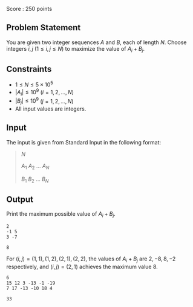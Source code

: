 Score : $250$ points

## Problem Statement

You are given two integer sequences $A$ and $B$, each of length $N$. Choose integers $i, j$ $(1 \leq i, j \leq N)$ to maximize the value of $A_i + B_j$.

## Constraints

- $1 \leq N \leq 5 \times 10^5$
- $|A_i| \leq 10^9$ $(i=1,2,\dots,N)$
- $|B_j| \leq 10^9$ $(j=1,2,\dots,N)$
- All input values are integers.

## Input

The input is given from Standard Input in the following format:

> $N$
> 
> $A_1$ $A_2$ $\dots$ $A_N$
> 
> $B_1$ $B_2$ $\dots$ $B_N$

## Output

Print the maximum possible value of $A_i + B_j$.

```input1
2
-1 5
3 -7
```

```output1
8
```

For $(i,j) = (1,1), (1,2), (2,1), (2,2)$, the values of $A_i + B_j$ are $2, -8, 8, -2$ respectively, and $(i,j) = (2,1)$ achieves the maximum value $8$.

```input2
6
15 12 3 -13 -1 -19
7 17 -13 -10 18 4
```

```output2
33
```
